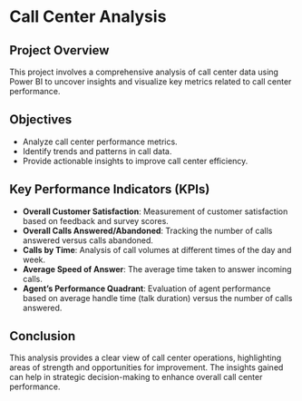 # Call Center Analysis

## Project Overview
This project involves a comprehensive analysis of call center data using Power BI to uncover insights and visualize key metrics related to call center performance.

## Objectives
- Analyze call center performance metrics.
- Identify trends and patterns in call data.
- Provide actionable insights to improve call center efficiency.

## Key Performance Indicators (KPIs)
- **Overall Customer Satisfaction**: Measurement of customer satisfaction based on feedback and survey scores.
- **Overall Calls Answered/Abandoned**: Tracking the number of calls answered versus calls abandoned.
- **Calls by Time**: Analysis of call volumes at different times of the day and week.
- **Average Speed of Answer**: The average time taken to answer incoming calls.
- **Agent’s Performance Quadrant**: Evaluation of agent performance based on average handle time (talk duration) versus the number of calls answered.

## Conclusion
This analysis provides a clear view of call center operations, highlighting areas of strength and opportunities for improvement. The insights gained can help in strategic decision-making to enhance overall call center performance.
